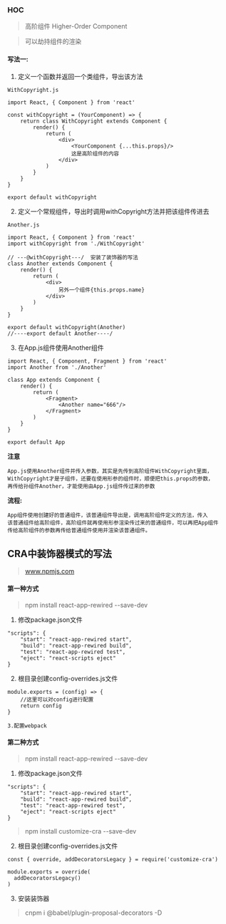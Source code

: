 ### HOC

>高阶组件 Higher-Order Component

>可以劫持组件的渲染

#### 写法一:

1. 定义一个函数并返回一个类组件，导出该方法

```
WithCopyright.js

import React, { Component } from 'react'

const withCopyright = (YourComponent) => {
    return class WithCopyright extends Component {
        render() {
            return (
                <div>
                    <YourComponent {...this.props}/>
                    这是高阶组件的内容
                </div>
            )
        }
    }
}

export default withCopyright
```

2. 定义一个常规组件，导出时调用withCopyright方法并把该组件传进去

```
Another.js

import React, { Component } from 'react'
import withCopyright from './WithCopyright'

// ---@withCopyright---/  安装了装饰器的写法
class Another extends Component {
    render() {
        return (
            <div>
                另外一个组件{this.props.name}
            </div>
        )
    }
}

export default withCopyright(Another)
//----export default Another----/
```

3. 在App.js组件使用Another组件

```
import React, { Component, Fragment } from 'react'
import Another from './Another'

class App extends Component {
    render() {
        return (
            <Fragment> 
                <Another name="666"/>
            </Fragment>
        )
    }
}

export default App
```

**注意**

```
App.js使用Another组件并传入参数，其实是先传到高阶组件WithCopyright里面，
WithCopyright才是子组件，还要在使用形参的组件时，顺便把this.props的参数，
再传给孙组件Another，才能使用由App.js组件传过来的参数
```

**流程:**

```
App组件使用创建好的普通组件，该普通组件导出是，调用高阶组件定义的方法，传入
该普通组件给高阶组件，高阶组件就再使用形参渲染传过来的普通组件，可以再把App组件
传给高阶组件的参数再传给普通组件使用并渲染该普通组件。
```

## CRA中装饰器模式的写法

>www.npmjs.com

#### 第一种方式

>npm install react-app-rewired --save-dev

1. 修改package.json文件

```
"scripts": {
    "start": "react-app-rewired start",
    "build": "react-app-rewired build",
    "test": "react-app-rewired test",
    "eject": "react-scripts eject"
}
```

2. 根目录创建config-overrides.js文件

```
module.exports = (config) => {
    //这里可以对config进行配置
    return config
}

3.配置webpack
```

#### 第二种方式

>npm install react-app-rewired --save-dev

1. 修改package.json文件

```
"scripts": {
    "start": "react-app-rewired start",
    "build": "react-app-rewired build",
    "test": "react-app-rewired test",
    "eject": "react-scripts eject"
}
```

>npm install customize-cra --save-dev

2. 根目录创建config-overrides.js文件

```
const { override, addDecoratorsLegacy } = require('customize-cra')

module.exports = override(
  addDecoratorsLegacy()
)
```

3. 安装装饰器

>cnpm i @babel/plugin-proposal-decorators -D
